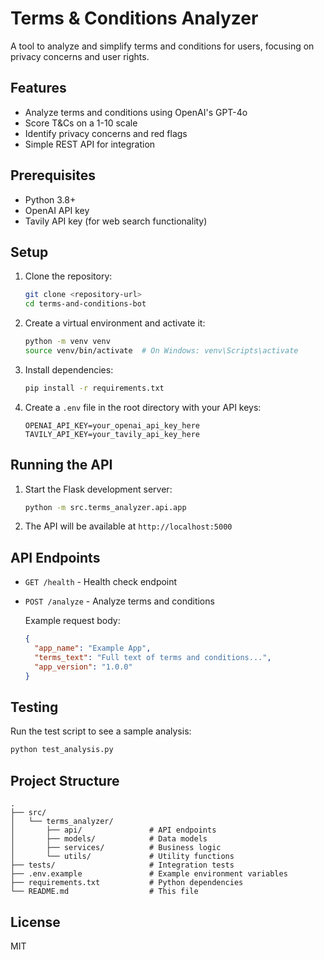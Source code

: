 # Terms & Conditions Analyzer

A tool to analyze and simplify terms and conditions for users, focusing on privacy concerns and user rights.

## Features

- Analyze terms and conditions using OpenAI's GPT-4o
- Score T&Cs on a 1-10 scale
- Identify privacy concerns and red flags
- Simple REST API for integration

## Prerequisites

- Python 3.8+
- OpenAI API key
- Tavily API key (for web search functionality)

## Setup

1. Clone the repository:
   ```bash
   git clone <repository-url>
   cd terms-and-conditions-bot
   ```

2. Create a virtual environment and activate it:
   ```bash
   python -m venv venv
   source venv/bin/activate  # On Windows: venv\Scripts\activate
   ```

3. Install dependencies:
   ```bash
   pip install -r requirements.txt
   ```

4. Create a `.env` file in the root directory with your API keys:
   ```
   OPENAI_API_KEY=your_openai_api_key_here
   TAVILY_API_KEY=your_tavily_api_key_here
   ```

## Running the API

1. Start the Flask development server:
   ```bash
   python -m src.terms_analyzer.api.app
   ```

2. The API will be available at `http://localhost:5000`

## API Endpoints

- `GET /health` - Health check endpoint
- `POST /analyze` - Analyze terms and conditions
  
  Example request body:
  ```json
  {
    "app_name": "Example App",
    "terms_text": "Full text of terms and conditions...",
    "app_version": "1.0.0"
  }
  ```

## Testing

Run the test script to see a sample analysis:

```bash
python test_analysis.py
```

## Project Structure

```
.
├── src/
│   └── terms_analyzer/
│       ├── api/               # API endpoints
│       ├── models/            # Data models
│       ├── services/          # Business logic
│       └── utils/             # Utility functions
├── tests/                     # Integration tests
├── .env.example               # Example environment variables
├── requirements.txt           # Python dependencies
└── README.md                  # This file
```

## License

MIT
